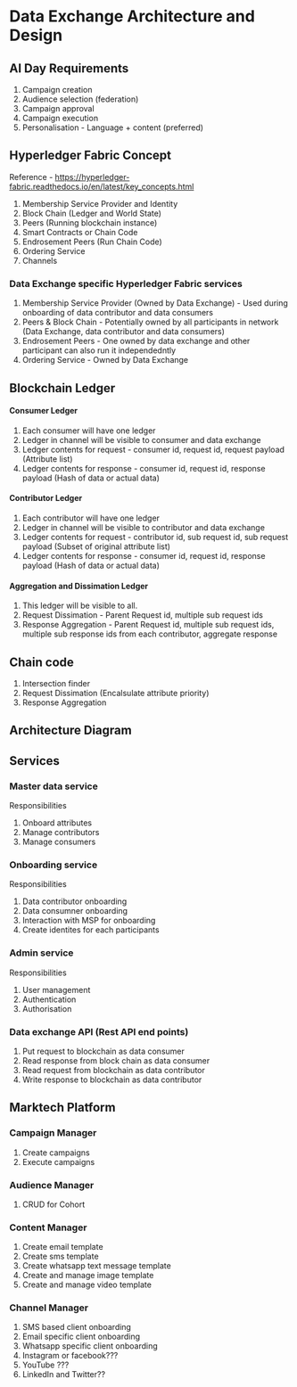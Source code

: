 # Data Exchange Architecture and Design

## AI Day Requirements
1. Campaign creation
2. Audience selection (federation)
3. Campaign approval
4. Campaign execution
5. Personalisation - Language + content (preferred)

## Hyperledger Fabric Concept

Reference - https://hyperledger-fabric.readthedocs.io/en/latest/key_concepts.html

1. Membership Service Provider and Identity
2. Block Chain (Ledger and World State)
3. Peers (Running blockchain instance)
4. Smart Contracts or Chain Code
5. Endrosement Peers (Run Chain Code)
6. Ordering Service
7. Channels

### Data Exchange specific Hyperledger Fabric services
1. Membership Service Provider (Owned by Data Exchange) - Used during onboarding of data contributor and data consumers
2. Peers & Block Chain - Potentially owned by all participants in network (Data Exchange, data contributor and data consumers)
3. Endrosement Peers - One owned by data exchange and other participant can also run it independedntly
4. Ordering Service - Owned by Data Exchange

## Blockchain Ledger
#### Consumer Ledger
1. Each consumer will have one ledger
2. Ledger in channel will be visible to consumer and data exchange
3. Ledger contents for request - consumer id, request id, request payload (Attribute list)
4. Ledger contents for response - consumer id, request id, response payload (Hash of data or actual data)

#### Contributor Ledger
1. Each contributor will have one ledger
2. Ledger in channel will be visible to contributor and data exchange
3. Ledger contents for request - contributor id, sub request id, sub request payload (Subset of original attribute list)
4. Ledger contents for response - consumer id, request id, response payload (Hash of data or actual data)

#### Aggregation and Dissimation Ledger
1. This ledger will be visible to all.
2. Request Dissimation - Parent Request id, multiple sub request ids
3. Response Aggregation - Parent Request id, multiple sub request ids, multiple sub response ids from each contributor, aggregate response

## Chain code
1. Intersection finder
2. Request Dissimation (Encalsulate attribute priority)
3. Response Aggregation

## Architecture Diagram

## Services
### Master data service
Responsibilities
1. Onboard attributes
2. Manage contributors
3. Manage consumers

### Onboarding service
Responsibilities
1. Data contributor onboarding
2. Data consumner onboarding
3. Interaction with MSP for onboarding
4. Create identites for each participants

### Admin service
Responsibilities
1. User management
2. Authentication 
3. Authorisation

### Data exchange API (Rest API end points)
1. Put request to blockchain as data consumer
2. Read response from block chain as data consumer
3. Read request from blockchain as data contributor
4. Write response to blockchain as data contributor

## Marktech Platform
### Campaign Manager
1. Create campaigns
2. Execute campaigns

### Audience Manager 
1. CRUD for Cohort

### Content Manager
1. Create email template
2. Create sms template
3. Create whatsapp text message template
4. Create and manage image template
5. Create and manage video template

### Channel Manager
1. SMS based client onboarding
2. Email specific client onboarding
3. Whatsapp specific client onboarding
4. Instagram or facebook???
5. YouTube ???
6. LinkedIn and Twitter??